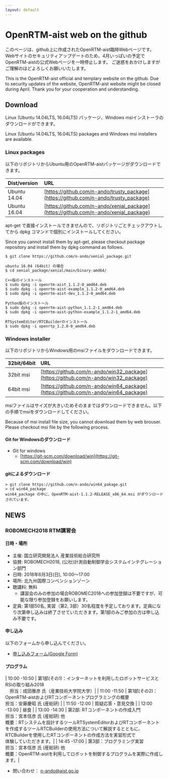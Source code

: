 ```yaml
---
layout: default
---
```


# OpenRTM-aist web on the github

このページは、github上に作成されたOpenRTM-aist臨時Webページです。
Webサイトのセキュリティアップデートのため、4月いっぱいの予定でOpenRTM-aistの公式Webページを一時停止します。
ご迷惑をおかけしますがご理解のほどよろしくお願いいたします。

This is the OpenRTM-aist official and templary website on the github.
Due to security updates of the website, OpenRTM-aist website might be closed during April.
Thank you for your cooperation and understanding.

## Download
Linux (Ubuntu 14.04LTS, 16.04LTS) パッケージ、Windows msiインストーラのダウンロードができます。

Linux (Ubuntu 14.04LTS, 16.04LTS) packages and Windows msi installers are available.

### Linux packages

以下のリポジトリからUbuntu用のOpenRTM-aistパッケージがダウンロードできます。

| Dist/version  | URL                                      |
|:--------------|:-----------------------------------------| 
| Ubuntu 14.04  | [https://github.com/n-ando/trusty_package](https://github.com/n-ando/trusty_package) |
| Ubuntu 16.04  | [https://github.com/n-ando/xenial_package](https://github.com/n-ando/xenial_package) |


apt-get で直接インストールできませんので、リポジトリごとチェックアウトしてから dpkg コマンドで個別にインストールしてください。

Since you cannot install them by apt-get, please checkout package repository and install them by dpkg command as follows.


```shell
$ git clone https://github.com/n-ando/xenial_package.git

ubuntu 16.04 (64bit) の場合
$ cd xenial_package/xenial/main/binary-amd64/

C++版のインストール
$ sudo dpkg -i openrtm-aist_1.1.2-0_amd64.deb
$ sudo dpkg -i openrtm-aist-example_1.1.2-0_amd64.deb
$ sudo dpkg -i openrtm-aist-dev_1.1.2-0_amd64.deb

Python版のインストール
$ sudo dpkg -i openrtm-aist-python_1.1.2-1_amd64.deb
$ sudo dpkg -i openrtm-aist-python-example_1.1.2-1_amd64.deb

RTSystemEditor/RTCBuilderのインストール
$ sudo dpkg -i openrtp_1.2.0-0_amd64.deb
```

### Windows installer

以下のリポジトリからWindows用のmsiファイルをダウンロードできます。


| 32bit/64bit   | URL                                      |
|:--------------|:-----------------------------------------| 
| 32bit msi     | [https://github.com/n-ando/win32_package](https://github.com/n-ando/win32_package)  |
| 64bit msi     | [https://github.com/n-ando/win64_package](https://github.com/n-ando/win64_package)  |

msiファイルはサイズが大きいためそのままではダウンロードできません。以下の手順でmsiをダウンロードしてください。

Because of msi install file size, you cannot download them by web brouser. Please checkout msi file by the following process.

#### Git for Windowsのダウンロード

- Git for windows
  - [https://git-scm.com/download/win](https://git-scm.com/download/win)

#### gitによるダウンロード

```shell
> git clone https://github.com/n-ando/win64_pakage.git
> cd win64_package
win64_package の中に、OpenRTM-aist-1.1.2-RELEASE_x86_64.msi がダウンロードされています。
```

## NEWS

### ROBOMECH2018 RTM講習会

#### 日時・場所
- 主催: 国立研究開発法人 産業技術総合研究所
- 協賛: ROBOMECH2018, (公社)計測自動制御学会システムインテグレーション部門
- 日時: 2018年6月3日(日), 10:00〜17:00 
- 場所: 北九州国際コンベンションゾーン
- 聴講料: 無料
  - 講習会のみの参加の場合ROBOMEC2018への参加登録は不要ですが、可能な限り参加登録をお願いします。
- 定員: 第1部50名, 実習（第2, 3部）30名程度を予定しております。定員になり次第申し込みは終了させていただきます。第1部のみご参加の方は申し込み不要です。
#### 申し込み
以下のフォームから申し込んでください。
- [申し込みフォーム(Google Form)](https://goo.gl/forms/vDW0jAmboChrlhkC2)


#### プログラム

| 10:00 -10:50	| 第1部(その1)：インターネットを利用したロボットサービスとRSiの取り組み2018 <br>　担当：成田雅彦 氏（産業技術大学院大学）|
| 11:00 -11:50	| 第1部(その2)：OpenRTM-aistおよびRTコンポーネントプログラミングの概要 <br> 担当：安藤慶昭 氏 (産総研) |
| 11:50 -12:00	| 質疑応答・意見交換 |
| 12:00 -13:00	| 昼食 |
| 13:00 -14:30	| 第2部: RTコンポーネントの作成入門 <br>担当：宮本信彦 氏 (産総研) 他 <br>概要：RTシステムを設計するツールRTSystemEditorおよびRTコンポーネント<br>を作成するツールRTCBuilderの使用方法について解説するとともに、<br>RTCBuilderを使用したRTコンポーネントの作成方法を実習形式で<br>体験していただきます。|
| 14:45 -17:00	| 第3部：プログラミング実習 <br>担当：宮本信彦 氏 (産総研) 他 <br>概要：OpenRTM-aistを利用してロボットを制御するプログラムを実際に作成します。|

- 問い合わせ： n-ando@aist.go.jp


